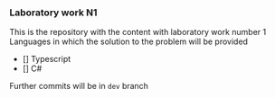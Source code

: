 ### Laboratory work N1
This is the repository with the content with laboratory work number 1
Languages in which the solution to the problem will be provided
- [] Typescript
- [] C#

Further commits will be in `dev` branch
